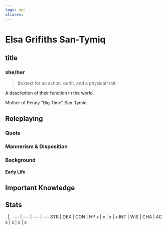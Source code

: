 ```yaml
---
tags: npc
aliases:
---
```

# Elsa Grifiths San-Tymiq
## title
### she/her

> Boxtext for an action, outfit, and a physical trait.

A description of their function in the world.

Mother of Penny "Big Time" San-Tymiq

## Roleplaying
### Quote

### Mannerism & Disposition

### Background
#### Early Life

## Important Knowledge


## Stats
. | . 
--- | --- | --- | ---
STR | DEX | CON | HP
x | x | x | x
INT | WIS | CHA | AC
x | x | x | x